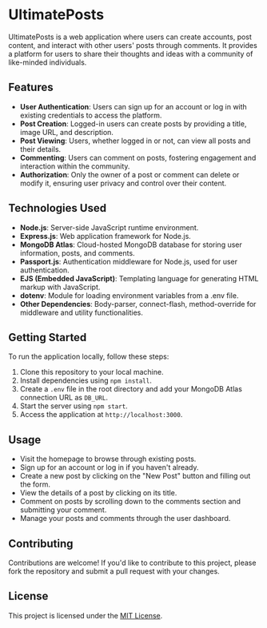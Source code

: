 # UltimatePosts

UltimatePosts is a web application where users can create accounts, post content, and interact with other users' posts through comments. It provides a platform for users to share their thoughts and ideas with a community of like-minded individuals.

## Features

- **User Authentication**: Users can sign up for an account or log in with existing credentials to access the platform.
- **Post Creation**: Logged-in users can create posts by providing a title, image URL, and description.
- **Post Viewing**: Users, whether logged in or not, can view all posts and their details.
- **Commenting**: Users can comment on posts, fostering engagement and interaction within the community.
- **Authorization**: Only the owner of a post or comment can delete or modify it, ensuring user privacy and control over their content.

## Technologies Used

- **Node.js**: Server-side JavaScript runtime environment.
- **Express.js**: Web application framework for Node.js.
- **MongoDB Atlas**: Cloud-hosted MongoDB database for storing user information, posts, and comments.
- **Passport.js**: Authentication middleware for Node.js, used for user authentication.
- **EJS (Embedded JavaScript)**: Templating language for generating HTML markup with JavaScript.
- **dotenv**: Module for loading environment variables from a .env file.
- **Other Dependencies**: Body-parser, connect-flash, method-override for middleware and utility functionalities.

## Getting Started

To run the application locally, follow these steps:

1. Clone this repository to your local machine.
2. Install dependencies using `npm install`.
3. Create a `.env` file in the root directory and add your MongoDB Atlas connection URL as `DB_URL`.
4. Start the server using `npm start`.
5. Access the application at `http://localhost:3000`.

## Usage

- Visit the homepage to browse through existing posts.
- Sign up for an account or log in if you haven't already.
- Create a new post by clicking on the "New Post" button and filling out the form.
- View the details of a post by clicking on its title.
- Comment on posts by scrolling down to the comments section and submitting your comment.
- Manage your posts and comments through the user dashboard.

## Contributing

Contributions are welcome! If you'd like to contribute to this project, please fork the repository and submit a pull request with your changes.

## License

This project is licensed under the [MIT License](LICENSE).
